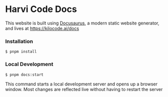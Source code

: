 # Harvi Code Docs

This website is built using [Docusaurus](https://docusaurus.io/), a modern static website generator, and lives at https://kilocode.ai/docs

### Installation

```
$ pnpm install
```

### Local Development

```
$ pnpm docs:start
```

This command starts a local development server and opens up a browser window. Most changes are reflected live without having to restart the server
